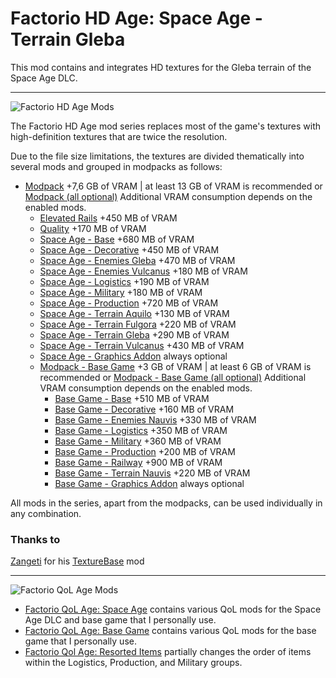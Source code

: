 # Factorio HD Age: Space Age - Terrain Gleba

This mod contains and integrates HD textures for the Gleba terrain of the Space Age DLC.

***

![Factorio HD Age Mods](https://i.postimg.cc/LX4yMKBX/Factorio-HD-Age-Logo.png)

The Factorio HD Age mod series replaces most of the game's textures with high-definition textures that are twice the resolution.

Due to the file size limitations, the textures are divided thematically into several mods and grouped in modpacks as follows:

* [Modpack](https://mods.factorio.com/mod/factorio_hd_age_modpack) +7,6 GB of VRAM | at least 13 GB of VRAM is recommended
  or [Modpack (all optional)](https://mods.factorio.com/mod/factorio_hd_age_modpack_optional) Additional VRAM consumption depends on the enabled mods.
  * [Elevated Rails](https://mods.factorio.com/mod/factorio_hd_age_elevated_rails) +450 MB of VRAM
  * [Quality](https://mods.factorio.com/mod/factorio_hd_age_quality) +170 MB of VRAM
  * [Space Age - Base](https://mods.factorio.com/mod/factorio_hd_age_space_age_base) +680 MB of VRAM
  * [Space Age - Decorative](https://mods.factorio.com/mod/factorio_hd_age_space_age_decorative) +450 MB of VRAM
  * [Space Age - Enemies Gleba](https://mods.factorio.com/mod/factorio_hd_age_space_age_enemies_gleba) +470 MB of VRAM
  * [Space Age - Enemies Vulcanus](https://mods.factorio.com/mod/factorio_hd_age_space_age_enemies_vulcanus) +180 MB of VRAM
  * [Space Age - Logistics](https://mods.factorio.com/mod/factorio_hd_age_space_age_logistics) +190 MB of VRAM
  * [Space Age - Military](https://mods.factorio.com/mod/factorio_hd_age_space_age_military) +180 MB of VRAM
  * [Space Age - Production](https://mods.factorio.com/mod/factorio_hd_age_space_age_production) +720 MB of VRAM
  * [Space Age - Terrain Aquilo](https://mods.factorio.com/mod/factorio_hd_age_space_age_terrain_aquilo) +130 MB of VRAM
  * [Space Age - Terrain Fulgora](https://mods.factorio.com/mod/factorio_hd_age_space_age_terrain_fulgora) +220 MB of VRAM
  * [Space Age - Terrain Gleba](https://mods.factorio.com/mod/factorio_hd_age_space_age_terrain_gleba) +290 MB of VRAM
  * [Space Age - Terrain Vulcanus](https://mods.factorio.com/mod/factorio_hd_age_space_age_terrain_vulcanus) +430 MB of VRAM
  * [Space Age - Graphics Addon](https://mods.factorio.com/mod/factorio_hd_age_space_age_graphics_addon) always optional
  * [Modpack - Base Game](https://mods.factorio.com/mod/factorio_hd_age_modpack_base_game_only) +3 GB of VRAM | at least 6 GB of VRAM is recommended
    or [Modpack - Base Game (all optional)](https://mods.factorio.com/mod/factorio_hd_age_modpack_base_game_optional) Additional VRAM consumption depends on the enabled mods.
    * [Base Game - Base](https://mods.factorio.com/mod/factorio_hd_age_base_game_base) +510 MB of VRAM
    * [Base Game - Decorative](https://mods.factorio.com/mod/factorio_hd_age_base_game_decorative) +160 MB of VRAM
    * [Base Game - Enemies Nauvis](https://mods.factorio.com/mod/factorio_hd_age_base_game_enemies_nauvis) +330 MB of VRAM
    * [Base Game - Logistics](https://mods.factorio.com/mod/factorio_hd_age_base_game_logistics) +350 MB of VRAM
    * [Base Game - Military](https://mods.factorio.com/mod/factorio_hd_age_base_game_military) +360 MB of VRAM
    * [Base Game - Production](https://mods.factorio.com/mod/factorio_hd_age_base_game_production) +200 MB of VRAM
    * [Base Game - Railway](https://mods.factorio.com/mod/factorio_hd_age_base_game_railway) +900 MB of VRAM
    * [Base Game - Terrain Nauvis](https://mods.factorio.com/mod/factorio_hd_age_base_game_terrain_nauvis) +220 MB of VRAM
    * [Base Game - Graphics Addon](https://mods.factorio.com/mod/factorio_hd_age_base_game_graphics_addon) always optional

All mods in the series, apart from the modpacks, can be used individually in any combination.

### Thanks to
[Zangeti](https://mods.factorio.com/user/Zangeti) for his [TextureBase](https://mods.factorio.com/mod/texturebase) mod

***

![Factorio QoL Age Mods](https://i.postimg.cc/4xbqC5kW/Factorio-Qo-L-Age-Logo.png)

* [Factorio QoL Age: Space Age](https://mods.factorio.com/mod/factorio_qol_age_space_age)
  contains various QoL mods for the Space Age DLC and base game that I personally use.
* [Factorio QoL Age: Base Game](https://mods.factorio.com/mod/factorio_qol_age_base_game)
  contains various QoL mods for the base game that I personally use.
* [Factorio Qol Age: Resorted Items](https://mods.factorio.com/mod/factorio_qol_age_resorted_items)
  partially changes the order of items within the Logistics, Production, and Military groups.
